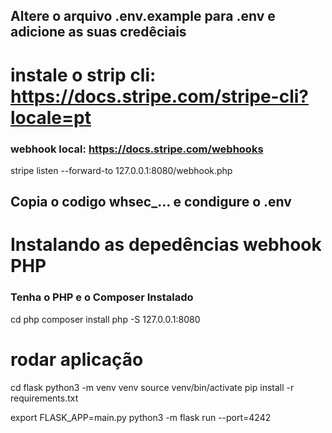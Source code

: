## Altere o arquivo .env.example para .env e adicione as suas credêciais

# instale o strip cli: https://docs.stripe.com/stripe-cli?locale=pt
### webhook local: https://docs.stripe.com/webhooks
stripe listen --forward-to 127.0.0.1:8080/webhook.php

## Copia o codigo whsec_... e condigure o .env

# Instalando as depedências webhook PHP
### Tenha o PHP e o Composer Instalado
cd php
composer install
php -S 127.0.0.1:8080

# rodar aplicação
cd flask
python3 -m venv venv
source venv/bin/activate
pip install -r requirements.txt

export FLASK_APP=main.py
python3 -m flask run --port=4242



